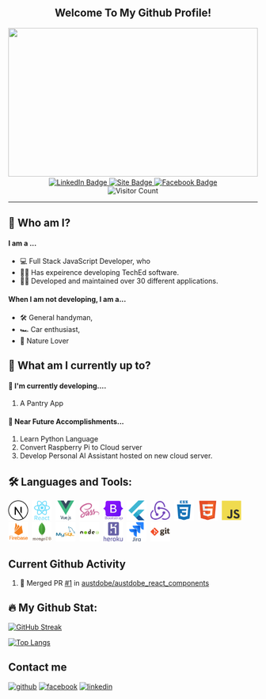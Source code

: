 <div align="center">
  <h2>Welcome To My Github Profile!
</div>
<div id="header" align="center">
  <img src="https://media.giphy.com/media/3oxHQM2nelb4qWtoje/giphy.gif" width=100% height=300 />
  <div id="badges">
    <a href="https://linkedin.com/in/austin-dober">
      <img src="https://img.shields.io/badge/LinkedIn-blue?style=for-the-badge&logo=linkedin&logoColor=white" alt="LinkedIn Badge"/>
    </a>
    <a href="https://austindober.com">
      <img src="https://img.shields.io/badge/Profile-green?style=for-the-badge&logo=data:favicon-16x16.png&logoColor=white" alt="Site Badge"/>
    </a>
    <a href="https://www.facebook.com/adoberweb">
      <img src="https://img.shields.io/badge/Facebook-blue?style=for-the-badge&logo=facebook&logoColor=white" alt="Facebook Badge"/>
    </a>
    
  </div>
  <img src="https://komarev.com/ghpvc/?username=austdobe&style=flat-square&color=blue" alt="Visitor Count"/>
</div>
  
  ---
    
## 🤔 Who am I?

#### I am a ... 

  -  💻 Full Stack JavaScript Developer, who
  -  🧑‍🏫 Has expeirence developing TechEd software.
  -  🧑‍💻 Developed and maintained over 30 different applications.

#### When I am not developing, I am a...

  -  🛠️ General handyman,
  -  🏎️ Car enthusiast,
  -  🌳 Nature Lover

## 🤔 What am I currently up to?

#### 🔨 I'm currently developing....

  1. A Pantry App

#### 🔮 Near Future Accomplishments...

  1. Learn Python Language
  2. Convert Raspberry Pi to Cloud server
  3. Develop Personal AI Assistant hosted on new cloud server.
  
  
## :hammer_and_wrench: Languages and Tools: 

<div>
  <img src="https://github.com/devicons/devicon/blob/master/icons/nextjs/nextjs-line.svg" title="Next" alt="Next" width="40" height="40"/>&nbsp;
  <img src="https://github.com/devicons/devicon/blob/master/icons/react/react-original-wordmark.svg" title="React" alt="React" width="40" height="40"/>&nbsp;
  <img src="https://github.com/devicons/devicon/blob/master/icons/vuejs/vuejs-original-wordmark.svg" title="Vue" alt="Vue" width="40" height="40"/>&nbsp;
  <img src="https://github.com/devicons/devicon/blob/master/icons/sass/sass-original.svg" title="Sass" alt="Sass" width="40" height="40"/>&nbsp;
  <img src="https://github.com/devicons/devicon/blob/master/icons/bootstrap/bootstrap-original-wordmark.svg" title="Bootstrap" alt="Bootstrap" width="40" height="40"/>&nbsp;
  <img src="https://github.com/devicons/devicon/blob/master/icons/flutter/flutter-original.svg" title="Flutter" alt="Flutter" width="40" height="40"/>&nbsp;
  <img src="https://github.com/devicons/devicon/blob/master/icons/redux/redux-original.svg" title="Redux" alt="Redux " width="40" height="40"/>&nbsp;
  <img src="https://github.com/devicons/devicon/blob/master/icons/css3/css3-plain-wordmark.svg"  title="CSS3" alt="CSS" width="40" height="40"/>&nbsp;
  <img src="https://github.com/devicons/devicon/blob/master/icons/html5/html5-original.svg" title="HTML5" alt="HTML" width="40" height="40"/>&nbsp;
  <img src="https://github.com/devicons/devicon/blob/master/icons/javascript/javascript-original.svg" title="JavaScript" alt="JavaScript" width="40" height="40"/>&nbsp;
  <img src="https://github.com/devicons/devicon/blob/master/icons/firebase/firebase-plain-wordmark.svg" title="Firebase" alt="Firebase" width="40" height="40"/>&nbsp;
  <img src="https://github.com/devicons/devicon/blob/master/icons/mongodb/mongodb-original-wordmark.svg" title="Mongo"  alt="Mongo" width="40" height="40"/>&nbsp;
  <img src="https://github.com/devicons/devicon/blob/master/icons/mysql/mysql-original-wordmark.svg" title="MySQL"  alt="MySQL" width="40" height="40"/>&nbsp;
  <img src="https://github.com/devicons/devicon/blob/master/icons/nodejs/nodejs-original-wordmark.svg" title="NodeJS" alt="NodeJS" width="40" height="40"/>&nbsp;
  <img src="https://github.com/devicons/devicon/blob/master/icons/heroku/heroku-plain-wordmark.svg" title="Heroku" alt="Heroku" width="40" height="40"/>&nbsp;
  <img src="https://github.com/devicons/devicon/blob/master/icons/jira/jira-original-wordmark.svg" title="Jira" alt="Jira" width="40" height="40"/>&nbsp;
  <img src="https://github.com/devicons/devicon/blob/master/icons/git/git-original-wordmark.svg" title="Git" **alt="Git" width="40" height="40"/>
</div>
  
## Current Github Activity

<!--START_SECTION:activity-->
1. 🎉 Merged PR [#1](https://github.com/austdobe/austdobe_react_components/pull/1) in [austdobe/austdobe_react_components](https://github.com/austdobe/austdobe_react_components)
<!--END_SECTION:activity-->


## :fire: My Github Stat:

[![GitHub Streak](http://github-readme-streak-stats.herokuapp.com?user=austdobe&theme=dark&hide_border=true&fire=DD2727)](https://git.io/streak-stats)
  
[![Top Langs](https://github-readme-stats.vercel.app/api/top-langs/?username=austdobe&layout=compact&theme=vision-friendly-dark)](https://github.com/anuraghazra/github-readme-stats)


## Contact me 
  
  [1]: http://www.github.com/austdobe
  [2]: https://www.linkedin.com/in/austin-dober
  [3]: https://www.facebook.com/adoberweb

  [![github](https://cloud.githubusercontent.com/assets/17016297/18839843/0e06a67a-83d2-11e6-993a-b35a182500e0.png)][1]
  [![facebook](https://cloud.githubusercontent.com/assets/17016297/18839836/0a06deb4-83d2-11e6-8078-1d0974af0f63.png)][3]
  [![linkedin](https://cloud.githubusercontent.com/assets/17016297/18839848/0fc7e74e-83d2-11e6-8c6a-277fc9d6e067.png)][2]

